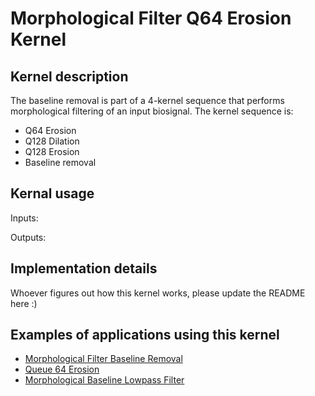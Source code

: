 # Morphological Filter Q64 Erosion Kernel

## Kernel description

The baseline removal is part of a 4-kernel sequence that performs morphological filtering of an input biosignal. The kernel sequence is:
* Q64 Erosion
* Q128 Dilation
* Q128 Erosion
* Baseline removal

## Kernal usage

Inputs:


Outputs:


## Implementation details

Whoever figures out how this kernel works, please update the README here :)

## Examples of applications using this kernel

* [Morphological Filter Baseline Removal](https://eslgit.epfl.ch/esl/architectures-and-systems/accelerators/cgra/vwr2a_kernel_examples/mf_baseline_rm/src/morph_filter.c)
* [Queue 64 Erosion](https://eslgit.epfl.ch/esl/architectures-and-systems/accelerators/cgra/vwr2a_kernel_examples/queue_64_erosion/src/morph_filter.c)
* [Morphological Baseline Lowpass Filter](https://eslgit.epfl.ch/esl/architectures-and-systems/accelerators/cgra/vwr2a_kernel_examples/mf_baseline_lp_filter_cgra_1l/src/morph_filter.c)



